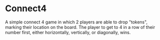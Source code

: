 # Connect4
A simple connect 4 game in which 2 players are able to drop "tokens", marking their location on the board.
The player to get to 4 in a row of their number first, either horizontally, vertically, or diagonally, wins.
